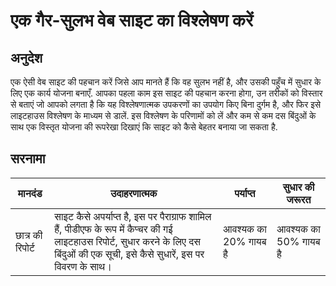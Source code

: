 # एक गैर-सुलभ वेब साइट का विश्लेषण करें

## अनुदेश

एक ऐसी वेब साइट की पहचान करें जिसे आप मानते हैं कि वह सुलभ नहीं है, और उसकी पहुँच में सुधार के लिए एक कार्य योजना बनाएँ. आपका पहला काम इस साइट की पहचान करना होगा, उन तरीकों को विस्तार से बताएं जो आपको लगता है कि यह विश्लेषणात्मक उपकरणों का उपयोग किए बिना दुर्गम है, और फिर इसे लाइटहाउस विश्लेषण के माध्यम से डालें. इस विश्लेषण के परिणामों को लें और कम से कम दस बिंदुओं के साथ एक विस्तृत योजना की रूपरेखा दिखाएं कि साइट को कैसे बेहतर बनाया जा सकता है.

## सरनामा

|मानदंड|उदाहरणात्मक|पर्याप्त|सुधार की जरूरत|
|--------------|------|---------------------------|---------------------------|
| छात्र की रिपोर्ट | साइट कैसे अपर्याप्त है, इस पर पैराग्राफ शामिल हैं, पीडीएफ के रूप में कैप्चर की गई लाइटहाउस रिपोर्ट, सुधार करने के लिए दस बिंदुओं की एक सूची, इसे कैसे सुधारें, इस पर विवरण के साथ। | आवश्यक का 20% गायब है | आवश्यक का 50% गायब है |
